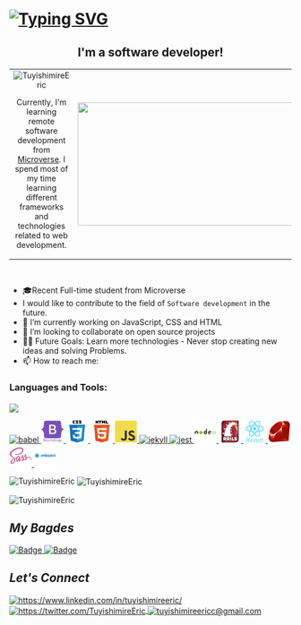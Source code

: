# [![Typing SVG](https://readme-typing-svg.herokuapp.com?size=35&duration=6000&color=975BF7&center=true&vCenter=true&width=1000&lines=Welcome+to+my+profile!%F0%9F%A4%97;I'm+Tuyishimire+Eric+%F0%9F%91%8B;Nice+to+meet+you!%F0%9F%98%84)](https://git.io/typing-svg)

<h2 align="center"> I'm a software developer!</h2>

<table>
 <td align="center">
 <img src="https://komarev.com/ghpvc/?username=TuyishimireEric&label=Profile%20views&color=0e75b6&style=flat" alt="TuyishimireEric" width="130" />
 <p align="center"> Currently, I'm learning remote software development from <a href="https://www.microverse.org/">Microverse</a>. I spend most of my time learning different frameworks and technologies related to web development.</p>
  </td>
   <td>
 <img align="center" src="https://media2.giphy.com/media/qgQUggAC3Pfv687qPC/giphy.gif" width="400" height="220" />
    </td>
</table>

<!-- - <p>You can check out my portfolio <a href="[https://TuyishimireEric.github.io/](https://github.com/TuyishimireEric/TuyishimireEric.github.io)">here</a><img src="https://media.giphy.com/media/cKPse5DZaptID3YAMK/giphy.gif" width="80"></p> -->
<br>

- 🎓Recent Full-time student from Microverse 
- I would like to contribute to the field of `Software development`    in the future.
- 🔭 I’m currently working on JavaScript, CSS and HTML
- 👯 I’m looking to collaborate on open source projects
- 💪🏼 Future Goals: Learn more technologies - Never stop creating new ideas and solving Problems.
- 📫 How to reach me: 


<h3 align="left">Languages and Tools:</h3>
<img align="center" src="https://media.giphy.com/media/WUlplcMpOCEmTGBtBW/giphy.gif" width="80">
<p align="left"> <a href="https://babeljs.io/" target="_blank" rel="noreferrer"> <img src="https://www.vectorlogo.zone/logos/babeljs/babeljs-icon.svg" alt="babel" width="40" height="40"/> </a> <a href="https://getbootstrap.com" target="_blank" rel="noreferrer"> <img src="https://raw.githubusercontent.com/devicons/devicon/master/icons/bootstrap/bootstrap-plain-wordmark.svg" alt="bootstrap" width="40" height="40"/> </a> <a href="https://www.w3schools.com/css/" target="_blank" rel="noreferrer"> <img src="https://raw.githubusercontent.com/devicons/devicon/master/icons/css3/css3-original-wordmark.svg" alt="css3" width="40" height="40"/> </a> <a href="https://www.w3.org/html/" target="_blank" rel="noreferrer"> <img src="https://raw.githubusercontent.com/devicons/devicon/master/icons/html5/html5-original-wordmark.svg" alt="html5" width="40" height="40"/> </a> <a href="https://developer.mozilla.org/en-US/docs/Web/JavaScript" target="_blank" rel="noreferrer"> <img src="https://raw.githubusercontent.com/devicons/devicon/master/icons/javascript/javascript-original.svg" alt="javascript" width="40" height="40"/> </a> <a href="https://jekyllrb.com/" target="_blank" rel="noreferrer"> <img src="https://www.vectorlogo.zone/logos/jekyllrb/jekyllrb-icon.svg" alt="jekyll" width="40" height="40"/> </a> <a href="https://jestjs.io" target="_blank" rel="noreferrer"> <img src="https://www.vectorlogo.zone/logos/jestjsio/jestjsio-icon.svg" alt="jest" width="40" height="40"/> </a> <a href="https://nodejs.org" target="_blank" rel="noreferrer"> <img src="https://raw.githubusercontent.com/devicons/devicon/master/icons/nodejs/nodejs-original-wordmark.svg" alt="nodejs" width="40" height="40"/> </a> <a href="https://rubyonrails.org" target="_blank" rel="noreferrer"> <img src="https://raw.githubusercontent.com/devicons/devicon/master/icons/rails/rails-original-wordmark.svg" alt="rails" width="40" height="40"/> </a> <a href="https://reactjs.org/" target="_blank" rel="noreferrer"> <img src="https://raw.githubusercontent.com/devicons/devicon/master/icons/react/react-original-wordmark.svg" alt="react" width="40" height="40"/> </a> <a href="https://www.ruby-lang.org/en/" target="_blank" rel="noreferrer"> <img src="https://raw.githubusercontent.com/devicons/devicon/master/icons/ruby/ruby-original.svg" alt="ruby" width="40" height="40"/> </a> <a href="https://sass-lang.com" target="_blank" rel="noreferrer"> <img src="https://raw.githubusercontent.com/devicons/devicon/master/icons/sass/sass-original.svg" alt="sass" width="40" height="40"/> </a> <a href="https://webpack.js.org" target="_blank" rel="noreferrer"> <img src="https://raw.githubusercontent.com/devicons/devicon/d00d0969292a6569d45b06d3f350f463a0107b0d/icons/webpack/webpack-original-wordmark.svg" alt="webpack" width="40" height="40"/> </a> </p>


<p><img align="left" src="https://github-readme-stats.vercel.app/api/top-langs?username=TuyishimireEric&show_icons=true&locale=en&layout=compact" alt="TuyishimireEric" /></p>

<p>&nbsp;<img align="center" src="https://github-readme-stats.vercel.app/api?username=TuyishimireEric&show_icons=true&locale=en" alt="TuyishimireEric" /></p>

<p><img align="center" src="https://github-readme-streak-stats.herokuapp.com/?user=TuyishimireEric&" alt="TuyishimireEric" /></p>

<h2 text-align = "center"><i>My Bagdes</i></h2>
<p align="left">
   <a href="https://www.credential.net/f5c6ae87-c314-4d5d-b846-863c5b7918cf">
       <img src="https://api.accredible.com/v1/frontend/credential_website_embed_image/badge/45950729" alt="Badge" />      
   </a>
   <a href="https://www.credential.net/7a53dcfe-5e09-4e58-9c16-12a7bad14f35#gs.a6l6xa">
        <img src="https://api.accredible.com/v1/frontend/credential_website_embed_image/badge/47857781" alt="Badge" />     
   </a>   
</p>

<h2><i>Let's Connect</i></h2>


<p align="left">
    <a href="https://www.linkedin.com/in/tuyishimireeric/">
        <img align="center" src="https://img.shields.io/badge/LinkedIn-0077B5?style=for-the-badge&logo=linkedin&logoColor=white" alt="https://www.linkedin.com/in/tuyishimireeric/" />
    </a>
    <a href="https://twitter.com/TuyishimireEric">
        <img align="center" src="https://img.shields.io/badge/Twitter-1DA1F2?style=for-the-badge&logo=twitter&logoColor=white" alt="https://twitter.com/TuyishimireEric" />
    <a title="mohitsehrawat000@gmail.com" href="mailto:tuyishimireericc@gmail.com">
        <img align="center" src="https://img.shields.io/badge/Gmail-D14836?style=for-the-badge&logo=gmail&logoColor=white" alt="tuyishimireericc@gmail.com" />
    </a>
</p>
<br>
